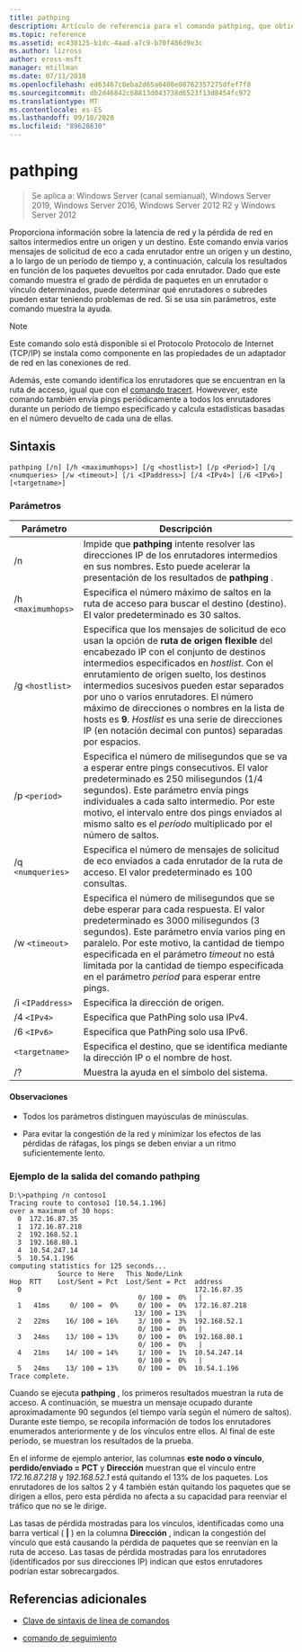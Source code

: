 ```yaml
---
title: pathping
description: Artículo de referencia para el comando pathping, que obtiene información sobre la latencia de red y la pérdida de red en saltos intermedios entre un origen y un destino.
ms.topic: reference
ms.assetid: ec430125-b1dc-4aad-a7c9-b70f486d9e3c
ms.author: lizross
author: eross-msft
manager: mtillman
ms.date: 07/11/2018
ms.openlocfilehash: ed63467c8eba2d65a6408e08762357275dfef7f8
ms.sourcegitcommit: db2d46842c68813d043738d6523f13d8454fc972
ms.translationtype: MT
ms.contentlocale: es-ES
ms.lasthandoff: 09/10/2020
ms.locfileid: "89628630"
---
```

# <a name="pathping"></a>pathping

> Se aplica a: Windows Server (canal semianual), Windows Server 2019, Windows Server 2016, Windows Server 2012 R2 y Windows Server 2012

Proporciona información sobre la latencia de red y la pérdida de red en saltos intermedios entre un origen y un destino. Este comando envía varios mensajes de solicitud de eco a cada enrutador entre un origen y un destino, a lo largo de un período de tiempo y, a continuación, calcula los resultados en función de los paquetes devueltos por cada enrutador. Dado que este comando muestra el grado de pérdida de paquetes en un enrutador o vínculo determinados, puede determinar qué enrutadores o subredes pueden estar teniendo problemas de red. Si se usa sin parámetros, este comando muestra la ayuda.

> [!NOTE]
> Este comando solo está disponible si el Protocolo Protocolo de Internet (TCP/IP) se instala como componente en las propiedades de un adaptador de red en las conexiones de red.
>
> Además, este comando identifica los enrutadores que se encuentran en la ruta de acceso, igual que con el [comando tracert](tracert.md). Howevever, este comando también envía pings periódicamente a todos los enrutadores durante un período de tiempo especificado y calcula estadísticas basadas en el número devuelto de cada una de ellas.

## <a name="syntax"></a>Sintaxis

```
pathping [/n] [/h <maximumhops>] [/g <hostlist>] [/p <Period>] [/q <numqueries> [/w <timeout>] [/i <IPaddress>] [/4 <IPv4>] [/6 <IPv6>][<targetname>]
```

### <a name="parameters"></a>Parámetros

| Parámetro | Descripción |
|--|--|
| /n | Impide que **pathping** intente resolver las direcciones IP de los enrutadores intermedios en sus nombres. Esto puede acelerar la presentación de los resultados de **pathping** . |
| /h `<maximumhops>` | Especifica el número máximo de saltos en la ruta de acceso para buscar el destino (destino). El valor predeterminado es 30 saltos. |
| /g `<hostlist>` | Especifica que los mensajes de solicitud de eco usan la opción de **ruta de origen flexible** del encabezado IP con el conjunto de destinos intermedios especificados en *hostlist*. Con el enrutamiento de origen suelto, los destinos intermedios sucesivos pueden estar separados por uno o varios enrutadores. El número máximo de direcciones o nombres en la lista de hosts es **9**. *Hostlist* es una serie de direcciones IP (en notación decimal con puntos) separadas por espacios. |
| /p `<period>` | Especifica el número de milisegundos que se va a esperar entre pings consecutivos. El valor predeterminado es 250 milisegundos (1/4 segundos). Este parámetro envía pings individuales a cada salto intermedio. Por este motivo, el intervalo entre dos pings enviados al mismo salto es el *período* multiplicado por el número de saltos. |
| /q `<numqueries>` | Especifica el número de mensajes de solicitud de eco enviados a cada enrutador de la ruta de acceso. El valor predeterminado es 100 consultas. |
| /w `<timeout>` | Especifica el número de milisegundos que se debe esperar para cada respuesta. El valor predeterminado es 3000 milisegundos (3 segundos). Este parámetro envía varios ping en paralelo. Por este motivo, la cantidad de tiempo especificada en el parámetro *timeout* no está limitada por la cantidad de tiempo especificada en el parámetro *period* para esperar entre pings. |
| /i `<IPaddress>` | Especifica la dirección de origen. |
| /4 `<IPv4>` | Especifica que PathPing solo usa IPv4. |
| /6 `<IPv6>` | Especifica que PathPing solo usa IPv6. |
| `<targetname>` | Especifica el destino, que se identifica mediante la dirección IP o el nombre de host. |
| /? | Muestra la ayuda en el símbolo del sistema. |

#### <a name="remarks"></a>Observaciones

- Todos los parámetros distinguen mayúsculas de minúsculas.

- Para evitar la congestión de la red y minimizar los efectos de las pérdidas de ráfagas, los pings se deben enviar a un ritmo suficientemente lento.

### <a name="example-of-the-pathping-command-output"></a>Ejemplo de la salida del comando pathping

```
D:\>pathping /n contoso1
Tracing route to contoso1 [10.54.1.196]
over a maximum of 30 hops:
  0  172.16.87.35
  1  172.16.87.218
  2  192.168.52.1
  3  192.168.80.1
  4  10.54.247.14
  5  10.54.1.196
computing statistics for 125 seconds...
            Source to Here   This Node/Link
Hop  RTT    Lost/Sent = Pct  Lost/Sent = Pct  address
  0                                           172.16.87.35
                                0/ 100 =  0%   |
  1   41ms     0/ 100 =  0%     0/ 100 =  0%  172.16.87.218
                               13/ 100 = 13%   |
  2   22ms    16/ 100 = 16%     3/ 100 =  3%  192.168.52.1
                                0/ 100 =  0%   |
  3   24ms    13/ 100 = 13%     0/ 100 =  0%  192.168.80.1
                                0/ 100 =  0%   |
  4   21ms    14/ 100 = 14%     1/ 100 =  1%  10.54.247.14
                                0/ 100 =  0%   |
  5   24ms    13/ 100 = 13%     0/ 100 =  0%  10.54.1.196
Trace complete.
```

Cuando se ejecuta **pathping** , los primeros resultados muestran la ruta de acceso. A continuación, se muestra un mensaje ocupado durante aproximadamente 90 segundos (el tiempo varía según el número de saltos). Durante este tiempo, se recopila información de todos los enrutadores enumerados anteriormente y de los vínculos entre ellos. Al final de este período, se muestran los resultados de la prueba.

En el informe de ejemplo anterior, las columnas **este nodo o vínculo**, **perdido/enviado = PCT** y **Dirección** muestran que el vínculo entre *172.16.87.218* y *192.168.52.1* está quitando el 13% de los paquetes. Los enrutadores de los saltos 2 y 4 también están quitando los paquetes que se dirigen a ellos, pero esta pérdida no afecta a su capacidad para reenviar el tráfico que no se le dirige.

Las tasas de pérdida mostradas para los vínculos, identificadas como una barra vertical ( **|** ) en la columna **Dirección** , indican la congestión del vínculo que está causando la pérdida de paquetes que se reenvían en la ruta de acceso. Las tasas de pérdida mostradas para los enrutadores (identificados por sus direcciones IP) indican que estos enrutadores podrían estar sobrecargados.

## <a name="additional-references"></a>Referencias adicionales

- [Clave de sintaxis de línea de comandos](command-line-syntax-key.md)

- [comando de seguimiento](tracert.md)
